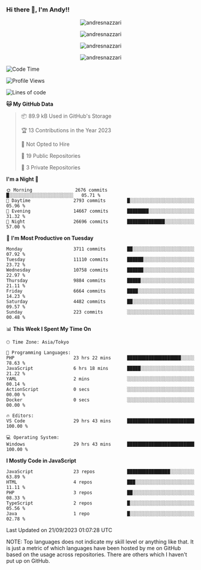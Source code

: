 ### Hi there 👋, I'm Andy!!

<p align="center" >
  <img src="https://github-profile-trophy.vercel.app/?username=AndresNazzari&theme=dracula&column=-1" alt="andresnazzari"/>
</p>

<p align="center">
  <img  src="https://github-readme-stats.vercel.app/api?username=AndresNazzari&count_private=true&show_icons=true&theme=dracula" alt="andresnazzari"/>
</p>
<p align="center">
  <img  src="https://github-readme-stats.vercel.app/api/top-langs/?username=AndresNazzari&layout=compact" alt="andresnazzari"/>
</p>
<p align="center" >
  <img src="https://github-readme-stats.vercel.app/api/wakatime?username=AndresNazzari" alt="andresnazzari"/>
</p>

<!--START_SECTION:waka-->
![Code Time](http://img.shields.io/badge/Code%20Time-877%20hrs%2039%20mins-blue)

![Profile Views](http://img.shields.io/badge/Profile%20Views-0-blue)

![Lines of code](https://img.shields.io/badge/From%20Hello%20World%20I%27ve%20Written-11.0%20million%20lines%20of%20code-blue)

**🐱 My GitHub Data** 

> 📦 89.9 kB Used in GitHub's Storage 
 > 
> 🏆 13 Contributions in the Year 2023
 > 
> 🚫 Not Opted to Hire
 > 
> 📜 19 Public Repositories 
 > 
> 🔑 3 Private Repositories 
 > 
**I'm a Night 🦉** 

```text
🌞 Morning                2676 commits        █░░░░░░░░░░░░░░░░░░░░░░░░   05.71 % 
🌆 Daytime                2793 commits        █░░░░░░░░░░░░░░░░░░░░░░░░   05.96 % 
🌃 Evening                14667 commits       ████████░░░░░░░░░░░░░░░░░   31.32 % 
🌙 Night                  26696 commits       ██████████████░░░░░░░░░░░   57.00 % 
```
📅 **I'm Most Productive on Tuesday** 

```text
Monday                   3711 commits        ██░░░░░░░░░░░░░░░░░░░░░░░   07.92 % 
Tuesday                  11110 commits       ██████░░░░░░░░░░░░░░░░░░░   23.72 % 
Wednesday                10758 commits       ██████░░░░░░░░░░░░░░░░░░░   22.97 % 
Thursday                 9884 commits        █████░░░░░░░░░░░░░░░░░░░░   21.11 % 
Friday                   6664 commits        ████░░░░░░░░░░░░░░░░░░░░░   14.23 % 
Saturday                 4482 commits        ██░░░░░░░░░░░░░░░░░░░░░░░   09.57 % 
Sunday                   223 commits         ░░░░░░░░░░░░░░░░░░░░░░░░░   00.48 % 
```


📊 **This Week I Spent My Time On** 

```text
🕑︎ Time Zone: Asia/Tokyo

💬 Programming Languages: 
PHP                      23 hrs 22 mins      ████████████████████░░░░░   78.63 % 
JavaScript               6 hrs 18 mins       █████░░░░░░░░░░░░░░░░░░░░   21.22 % 
YAML                     2 mins              ░░░░░░░░░░░░░░░░░░░░░░░░░   00.14 % 
ActionScript             0 secs              ░░░░░░░░░░░░░░░░░░░░░░░░░   00.00 % 
Docker                   0 secs              ░░░░░░░░░░░░░░░░░░░░░░░░░   00.00 % 

🔥 Editors: 
VS Code                  29 hrs 43 mins      █████████████████████████   100.00 % 

💻 Operating System: 
Windows                  29 hrs 43 mins      █████████████████████████   100.00 % 
```

**I Mostly Code in JavaScript** 

```text
JavaScript               23 repos            ████████████████░░░░░░░░░   63.89 % 
HTML                     4 repos             ███░░░░░░░░░░░░░░░░░░░░░░   11.11 % 
PHP                      3 repos             ██░░░░░░░░░░░░░░░░░░░░░░░   08.33 % 
TypeScript               2 repos             █░░░░░░░░░░░░░░░░░░░░░░░░   05.56 % 
Java                     1 repo              █░░░░░░░░░░░░░░░░░░░░░░░░   02.78 % 
```




 Last Updated on 21/09/2023 01:07:28 UTC
<!--END_SECTION:waka-->

NOTE: Top languages does not indicate my skill level or anything like that. It is just a metric of which languages have been hosted by me on GitHub based on the usage across repositories. There are others which I haven't put up on GitHub.

<!-- Here are some ideas to get you started:

-   🔭 I’m currently working on ...
-   🌱 I’m currently learning ...
-   👯 I’m looking to collaborate on ...
-   🤔 I’m looking for help with ...
-   💬 Ask me about ...
-   📫 How to reach me: ...
-   😄 Pronouns: ...
-   ⚡ Fun fact: ... -->
